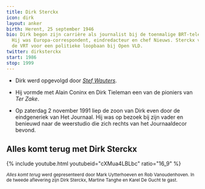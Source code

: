 ```yaml
---
title: Dirk Sterckx
icon: dirk
layout: anker
birth: Herent, 25 september 1946
bio: Dirk begon zijn carrière als journalist bij de toenmalige BRT-televisie in 1975.
  Hij was Europa-correspondent, eindredacteur en chef Nieuws. Sterckx verliet in 1998
  de VRT voor een politieke loopbaan bij Open VLD.
twitter: dirksterckx
start: 1986
stop: 1999
---
```


* Dirk werd opgevolgd door <a href="/anker/stef-wauters"><em>Stef Wauters</em></a>.

* Hij vormde met Alain Coninx en Dirk Tieleman een van de pioniers van <cite>Ter Zake</cite>.

* Op zaterdag 2 november 1991 liep de zoon van Dirk even door de eindgeneriek van Het Journaal. Hij was op bezoek bij zijn vader en benieuwd naar de weerstudio die zich rechts van het Journaaldecor bevond.

<div class="alt">
  <h2>Alles komt terug met Dirk Sterckx</h2>
  {% include youtube.html youtubeid="cXMua4LBLbc" ratio="16_9" %}
  <p class="muted"><small><cite>Alles komt terug</cite> werd gepresenteerd door Mark Uytterhoeven en Rob Vanoudenhoven. In de tweede aflevering zijn Dirk Sterckx, Martine Tanghe en Karel De Gucht te gast.</small></p>
</div>
